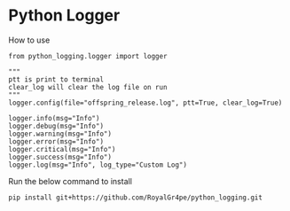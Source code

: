 # Python Logger 

How to use


    from python_logging.logger import logger

    """
    ptt is print to terminal
    clear_log will clear the log file on run
    """
    logger.config(file="offspring_release.log", ptt=True, clear_log=True)

    logger.info(msg="Info")
    logger.debug(msg="Info")
    logger.warning(msg="Info")
    logger.error(msg="Info")
    logger.critical(msg="Info")
    logger.success(msg="Info")
    logger.log(msg="Info", log_type="Custom Log")


Run the below command to install

    pip install git+https://github.com/RoyalGr4pe/python_logging.git